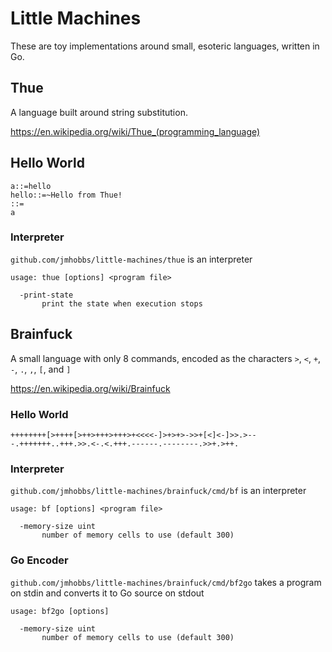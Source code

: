 # Little Machines

These are toy implementations around small, esoteric languages, written in Go.

## Thue

A language built around string substitution.

https://en.wikipedia.org/wiki/Thue_(programming_language)

## Hello World

```
a::=hello
hello::=~Hello from Thue!
::=
a
```

### Interpreter

`github.com/jmhobbs/little-machines/thue` is an interpreter

```
usage: thue [options] <program file>

  -print-state
       print the state when execution stops
```

## Brainfuck

A small language with only 8 commands, encoded as the characters `>`, `<`, `+`, `-`, `.`, `,`, `[`, and `]`

https://en.wikipedia.org/wiki/Brainfuck

### Hello World

```
++++++++[>++++[>++>+++>+++>+<<<<-]>+>+>->>+[<]<-]>>.>---.+++++++..+++.>>.<-.<.+++.------.--------.>>+.>++.
```

### Interpreter

`github.com/jmhobbs/little-machines/brainfuck/cmd/bf` is an interpreter

```
usage: bf [options] <program file>

  -memory-size uint
       number of memory cells to use (default 300)
```

### Go Encoder

`github.com/jmhobbs/little-machines/brainfuck/cmd/bf2go` takes a program on stdin and converts it to Go source on stdout

```
usage: bf2go [options]

  -memory-size uint
       number of memory cells to use (default 300)
```

